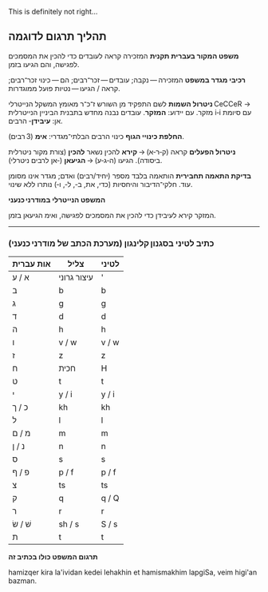 This is definitely not right...


## תהליך תרגום לדוגמה

**משפט המקור בעברית תקנית**
המזכירה קראה לעובדים כדי להכין את המסמכים לפגישה, והם הגיעו בזמן.

**רכיבי מגדר במשפט**
המזכירה — נקבה;
עובדים — זכר־רבים;
הם — כינוי זכר־רבים;
קראה / הגיעו — נטיות פועל ממוגדרות.

**ניטרול השמות**
לשם התפקיד מן השורש ז־כ־ר מאומץ המשקל הנייטרלי CeCCeR → מזקר.
עם יידוע: **המזקר**.
עובדים נבנה מחדש בתבנית הביניין הנייטרלית i‑i עם סיומת הרבים ‎‑אן: **עיבידן**.

**החלפת כינויי הגוף**
כינוי הרבים הבלתי־מגדרי: **אימ** (3 רבים).

**ניטרול הפעלים**
קראה (ק‑ר‑א) → **קירא**
להכין נשאר **להכין** (צורת מקור ניטרלית ביסודה).
הגיעו (ה‑ג‑ע) → **הגיעאן** (‑אן לרבים ניטרלי).

**בדיקת התאמה תחבירית**
הותאמה בלבד מספר (יחיד/רבים) ואדם; מגדר אינו מסומן עוד. חלקי־הדיבור והיחסיות (כדי, את, ב‑, ל‑, ו‑) נותרו ללא שינוי.

**המשפט הנייטרלי במודרני כנעני**

המזקר קירא לעיבידן כדי להכין את המסמכים לפגישה, ואימ הגיעאן בזמן.

---

### כתיב לטיני בסגנון קלינגון (מערכת הכתב של מודרני כנעני)

| אות עברית | צליל        | לטיני |
| --------- | ----------- | ----- |
| א / ע     | עיצור גרוני | '     |
| ב         | b           | b     |
| ג         | g           | g     |
| ד         | d           | d     |
| ה         | h           | h     |
| ו         | v / w       | v / w |
| ז         | z           | z     |
| ח         | חכית        | H     |
| ט         | t           | t     |
| י         | y / i       | y / i |
| כ / ך     | kh          | kh    |
| ל         | l           | l     |
| מ / ם     | m           | m     |
| נ / ן     | n           | n     |
| ס         | s           | s     |
| פ / ף     | p / f       | p / f |
| צ         | ts          | ts    |
| ק         | q           | q / Q |
| ר         | r           | r     |
| שׁ / שׂ   | sh / s      | S / s |
| ת         | t           | t     |

**תרגום המשפט כולו בכתיב זה**

hamizqer kira la'ividan kedei lehakhin et hamismakhim lapgiSa, veim higi'an bazman.
